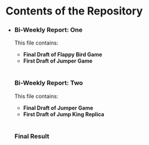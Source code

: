 <head>
  <h1><strong>Contents of the Repository</strong></h1>
</head>

<body>
  <ul>
    <li>
      <body>
         <!-- Point One - File One Content -->
        <head>
          <h3><strong>Bi-Weekly Report: One</strong></h3>
        </head>
        <body>
          <p>This file contains: </p>
          <ul>
            <li><strong>Final Draft of Flappy Bird Game</strong></li>
            <li><strong>First Draft of Jumper Game</strong></li>
          </ul>
        </body>
        <br> <!-- Break -->
        <!-- Point Two - File Two Content -->
        <head>
          <h3><strong>Bi-Weekly Report: Two</strong></h3>
        </head>
        <body>
          <p>This file contains: </p>
          <ul>
            <li><strong>Final Draft of Jumper Game</strong></li>
            <li><strong>First Draft of Jump King Replica</strong></li>
          </ul>
        </body>
        <br> <!-- Break -->
        <!-- Point Three - File Three Content -->
        <head>
          <h3><strong>Final Result</strong></h3>
        </head>
      </body>
    </li>
  </ul>
</body>


